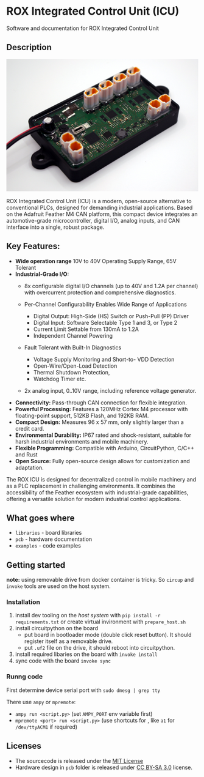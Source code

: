 
# ROX Integrated Control Unit (ICU)

Software and documentation for ROX Integrated Control Unit

## Description

![](assets/icu-board.jpg)

ROX Integrated Control Unit (ICU) is a modern, open-source alternative to conventional PLCs, designed for demanding industrial applications. Based on the Adafruit Feather M4 CAN platform, this compact device integrates an automotive-grade microcontroller, digital I/O, analog inputs, and CAN interface into a single, robust package.

## Key Features:

- **Wide operation range** 10V to 40V Operating Supply Range, 65V Tolerant
- **Industrial-Grade I/O:**
    - 8x configurable digital I/O channels (up to 40V and 1.2A per channel) with overcurrent protection and comprehensive diagnostics.
    - Per-Channel Configurability Enables Wide Range of
Applications
        - Digital Output: High-Side (HS) Switch or Push-Pull
        (PP) Driver
        - Digital Input: Software Selectable Type 1 and 3, or
        Type 2
        - Current Limit Settable from 130mA to 1.2A
        - Independent Channel Powering
    - Fault Tolerant with Built-In Diagnostics
        -  Voltage Supply Monitoring and Short-to-
VDD Detection
        - Open-Wire/Open-Load Detection
        - Thermal Shutdown Protection,
        - Watchdog Timer etc.

    - 2x analog input, 0..10V range, including reference voltage generator.
- **Connectivity:** Pass-through CAN connection for flexible integration.
- **Powerful Processing:** Features a 120MHz Cortex M4 processor with floating-point support, 512KB Flash, and 192KB RAM.
- **Compact Design:** Measures 96 x 57 mm, only slightly larger than a credit card.
- **Environmental Durability:** IP67 rated and shock-resistant, suitable for harsh industrial environments and mobile machinery.
- **Flexible Programming:** Compatible with Arduino, CircuitPython, C/C++ and Rust
- **Open Source:** Fully open-source design allows for customization and adaptation.

The ROX ICU is designed for decentralized control in mobile machinery and as a PLC replacement in challenging environments. It combines the accessibility of the Feather ecosystem with industrial-grade capabilities, offering a versatile solution for modern industrial control applications.




## What goes where


* `libraries` - board libraries
* `pcb` - hardware documentation
* `examples` - code examples


## Getting started

**note:** using removable drive from docker container is tricky. So `circup` and `invoke` tools are used on the host system.


### Installation

1. install dev tooling on the *host system* with `pip install -r requirements.txt` or create virtual invironment with `prepare_host.sh`
2. install circuitpython on the board
    - put board in bootloader mode (double click reset button). It should register itself as a removable drive.
    - put `.uf2` file on the drive, it should reboot into circuitpython.
3. install required libaries on the board with `invoke install`
4. sync code with the board `invoke sync`


### Runng code

First determine device serial port with `sudo dmesg | grep tty`

There use `ampy` or `mpremote`:

*  `ampy run <script.py>` (set `AMPY_PORT` env variable first)
*  `mpremote <port> run <script.py>` (use shortcuts for <port>, like `a1` for `/dev/ttyACM1` if required)



## Licenses

* The sourcecode is released under the [MIT License](LICENSE)
* Hardware design in `pcb` folder is released under [CC BY-SA 3.0](pcb/license.txt) license.
